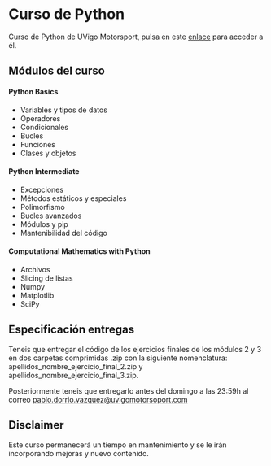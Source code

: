 # Curso de Python

Curso de Python de UVigo Motorsport, pulsa en este [enlace](https://agilemethodologies.net/) para acceder a él.

## Módulos del curso

#### Python Basics
- Variables y tipos de datos
- Operadores
- Condicionales
- Bucles
- Funciones
- Clases y objetos

#### Python Intermediate
- Excepciones
- Métodos estáticos y especiales
- Polimorfismo
- Bucles avanzados
- Módulos y pip
- Mantenibilidad del código

#### Computational Mathematics with Python
- Archivos
- Slicing de listas
- Numpy
- Matplotlib
- SciPy


## Especificación entregas
Teneis que entregar el código de los ejercicios finales de los módulos 2 y 3 en dos carpetas comprimidas .zip con la siguiente nomenclatura: apellidos_nombre_ejercicio_final_2.zip y apellidos_nombre_ejercicio_final_3.zip.

Posteriormente teneis que entregarlo antes del domingo a las 23:59h al correo pablo.dorrio.vazquez@uvigomotorsoport.com

## Disclaimer
Este curso permanecerá un tiempo en mantenimiento y se le irán incorporando mejoras y nuevo contenido.